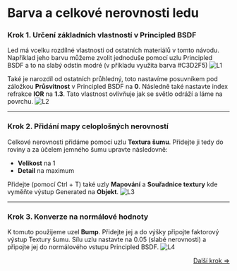 # Barva a celkové nerovnosti ledu
### Krok 1. Určení základních vlastností v Principled BSDF
Led má vcelku rozdílné vlastnosti od ostatních materiálů v tomto návodu. Například jeho barvu můžeme zvolit jednoduše pomocí uzlu Principled BSDF a to na slabý odstín modré (v příkladu využita barva #C3D2F5)
![L1](https://github.com/user-attachments/assets/98f0bbdb-5de5-492d-9081-222c87a34044)

Také je narozdíl od ostatních průhledný, toto nastavíme posuvníkem pod záložkou **Průsvitnost** v Principled BSDF na **0**. Následně také nastavte index refrakce **IOR** na **1.3**. Tato vlastnost ovlivňuje jak se světlo odráží a láme na povrchu.
![L2](https://github.com/user-attachments/assets/1ac6067e-c634-4404-b9d5-030b296a78cc)

---
### Krok 2. Přidání mapy celoplošných nerovností
Celkové nerovnosti přidáme pomocí uzlu **Textura šumu**. Přidejte ji tedy do roviny a za účelem jemného šumu upravte následovně:
- **Velikost** na 1
- **Detail** na maximum

Přidejte (pomocí Ctrl + T) také uzly **Mapování** a **Souřadnice textury** kde vyměňte výstup Generated na **Objekt**.
![L3](https://github.com/user-attachments/assets/804fd68b-4285-4c89-b037-75cd2bc1cbcb)

---
### Krok 3. Konverze na normálové hodnoty
K tomuto použijeme uzel **Bump**. Přidejte jej a do výšky připojte faktorový výstup Textury šumu. Sílu uzlu nastavte na 0.05 (slabé nerovnosti) a připojte jej do normálového vstupu Principled BSDF.
![L4](https://github.com/user-attachments/assets/0ce3190a-78b6-4233-87c6-145504154a9c)

<div align="right">
<a href="https://github.com/Milimar16/Blender-realisticke-povrchy/blob/main/Hrubost%20a%20velk%C3%A9%20nerovnosti%20ledu.md">Další krok =></a>
 </div>
